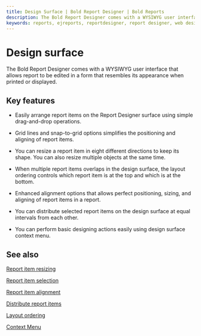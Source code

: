 ```yaml
---
title: Design Surface | Bold Report Designer | Bold Reports
description: The Bold Report Designer comes with a WYSIWYG user interface that allows report to be edited in a form that resembles its appearance when printed or displayed.
keywords: reports, ejreports, reportdesigner, report designer, web designer, bold-reports reportdesigner, Overview, web designer
---
```


# Design surface

The Bold Report Designer comes with a WYSIWYG user interface that allows report to be edited in a form that resembles its appearance when printed or displayed.

## Key features

* Easily arrange report items on the Report Designer surface using simple drag-and-drop operations.

* Grid lines and snap-to-grid options simplifies the positioning and aligning of report items.

* You can resize a report item in eight different directions to keep its shape. You can also resize multiple objects at the same time.

* When multiple report items overlaps in the design surface, the layout ordering controls which report item is at the top and which is at the bottom.

* Enhanced alignment options that allows perfect positioning, sizing, and aligning of report items in a report.

* You can distribute selected report items on the design surface at equal intervals from each other.

* You can perform basic designing actions easily using design surface context menu.

## See also

[Report item resizing](/on-premise/report-designer/compose-report/design-surface/report-item-resizing/)

[Report item selection](/on-premise/report-designer/compose-report/design-surface/report-item-selection/)

[Report item alignment](/on-premise/report-designer/compose-report/design-surface/report-item-alignment/)

[Distribute report items](/on-premise/report-designer/compose-report/design-surface/report-item-alignment/#distribute)

[Layout ordering](/on-premise/report-designer/compose-report/layout-ordering/)

[Context Menu](/on-premise/report-designer/compose-report/design-surface/context-menu/)
